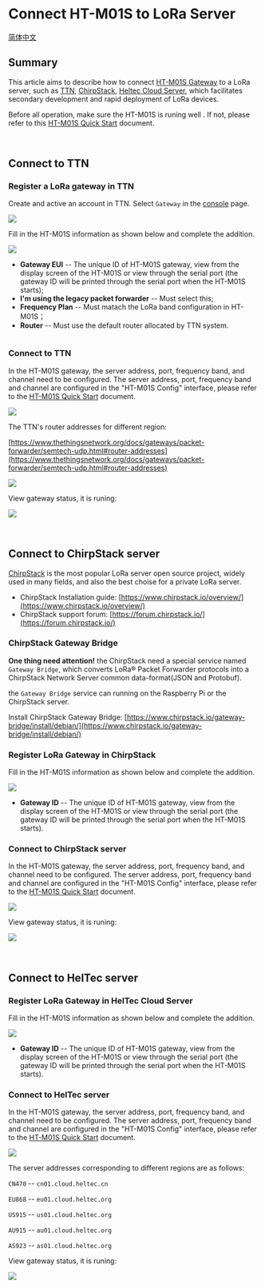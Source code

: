 # Connect HT-M01S to LoRa Server
[简体中文](https://heltec-automation.readthedocs.io/zh_CN/latest/gateway/ht-m01s/connect_to_server.html)

## Summary

This article aims to describe how to connect [HT-M01S Gateway](https://heltec.org/project/ht-m01s/) to a LoRa server, such as [TTN](https://www.thethingsnetwork.org/), [ChirpStack](https://www.chirpstack.io/), [Heltec Cloud Server](http://cloud.heltec.org/), which facilitates secondary development and rapid deployment of LoRa devices.

Before all operation, make sure the HT-M01S is runing well . If not, please refer to this [HT-M01S Quick Start](https://heltec-automation-docs.readthedocs.io/en/latest/gateway/ht-m01s/quick_start.html) document.

&nbsp;

## Connect to TTN

### Register a LoRa gateway in TTN

Create and active an account in TTN. Select ```Gateway``` in the [console](https://console.thethingsnetwork.org/) page.

![](img/connect_to_server/01.png)

Fill in the HT-M01S information as shown below and complete the addition.

![](img/connect_to_server/02.png)

- **Gateway EUI** -- The unique ID of HT-M01S gateway, view from the display screen of the HT-M01S or view through the serial port (the gateway ID will be printed through the serial port when the HT-M01S starts);
- **I'm using the legacy packet forwarder** -- Must select this;
- **Frequency Plan** -- Must matach the LoRa band configuration in HT-M01S；
- **Router** -- Must use the default router allocated by TTN system.

``` Tip:: That four points are the key to success connection with TTN.

```

### Connect to TTN

In the HT-M01S gateway, the server address, port, frequency band, and channel need to be configured. The server address, port, frequency band and channel are configured in the "HT-M01S Config" interface, please refer to the [HT-M01S Quick Start](https://heltec-automation-docs.readthedocs.io/en/latest/gateway/ht-m01s/quick_start.html) document.

![](img/connect_to_server/03.png)

The TTN's router addresses for different region:

[https://www.thethingsnetwork.org/docs/gateways/packet-forwarder/semtech-udp.html#router-addresses](https://www.thethingsnetwork.org/docs/gateways/packet-forwarder/semtech-udp.html#router-addresses)

![](img/connect_to_server/04.png)

View gateway status, it is runing:

![](img/connect_to_server/05.png)

&nbsp;

## Connect to ChirpStack server

[ChirpStack](https://www.chirpstack.io/) is the most popular LoRa server open source project, widely used in many fields, and also the best choise for a private LoRa server.

- ChirpStack Installation guide: [https://www.chirpstack.io/overview/](https://www.chirpstack.io/overview/)
- ChirpStack support forum: [https://forum.chirpstack.io/](https://forum.chirpstack.io/)

### ChirpStack Gateway Bridge

**One thing need attention!** the ChirpStack need a special service named `Gateway Bridge`, which converts LoRa® Packet Forwarder protocols into a ChirpStack Network Server common data-format(JSON and Protobuf).

the `Gateway Bridge` service can running on the Raspberry Pi or the ChirpStack server.

Install ChirpStack Gateway Bridge: [https://www.chirpstack.io/gateway-bridge/install/debian/](https://www.chirpstack.io/gateway-bridge/install/debian/)

### Register LoRa Gateway in ChirpStack

Fill in the HT-M01S information as shown below and complete the addition.

![](img/connect_to_server/06.png)

- **Gateway ID** -- The unique ID of HT-M01S gateway, view from the display screen of the HT-M01S or view through the serial port (the gateway ID will be printed through the serial port when the HT-M01S starts).

### Connect to ChirpStack server

In the HT-M01S gateway, the server address, port, frequency band, and channel need to be configured. The server address, port, frequency band and channel are configured in the "HT-M01S Config" interface, please refer to the [HT-M01S Quick Start](https://heltec-automation-docs.readthedocs.io/en/latest/gateway/ht-m01s/quick_start.html) document.

![](img/connect_to_server/03.png)

View gateway status, it is runing:

![](img/connect_to_server/07.png)

&nbsp;

## Connect to HelTec server

### Register LoRa Gateway in HelTec Cloud Server

Fill in the HT-M01S information as shown below and complete the addition.

![](img/connect_to_server/08.png)

- **Gateway ID** -- The unique ID of HT-M01S gateway, view from the display screen of the HT-M01S or view through the serial port (the gateway ID will be printed through the serial port when the HT-M01S starts).

### Connect to HelTec server

In the HT-M01S gateway, the server address, port, frequency band, and channel need to be configured. The server address, port, frequency band and channel are configured in the "HT-M01S Config" interface, please refer to the [HT-M01S Quick Start](https://heltec-automation-docs.readthedocs.io/en/latest/gateway/ht-m01s/quick_start.html) document.

![](img/connect_to_server/03.png)

The server addresses corresponding to different regions are as follows:

`CN470` --  `cn01.cloud.heltec.cn`

`EU868` --  `eu01.cloud.heltec.org`

`US915` --  `us01.cloud.heltec.org`

`AU915` --  `au01.cloud.heltec.org`

`AS923` --  `as01.cloud.heltec.org`

View gateway status, it is runing:

![](img/connect_to_server/09.png)